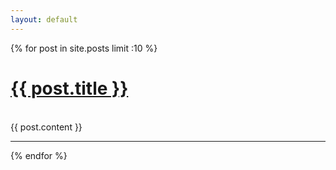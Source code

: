 ```yaml
---
layout: default
---
```

{% for post in site.posts limit :10 %}
  <h1>
    <a href="{{ BASE_PATH }}{{ post.url }}">{{ post.title }}</a>
  </h1>
  <br>
  {{ post.content }}
  <hr>
{% endfor %}
